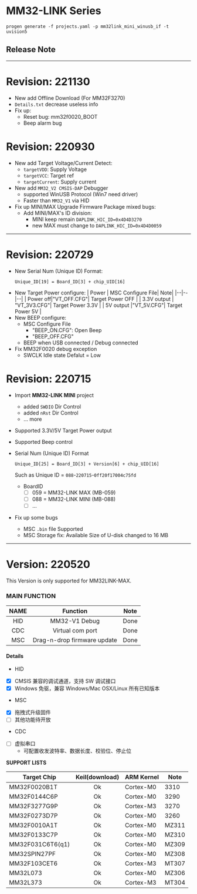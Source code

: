 # MM32-LINK Series

```
progen generate -f projects.yaml -p mm32link_mini_winusb_if -t uvision5
```

## Release Note
----------
# **Revision: 221130**
- New add Offline Download (For MM32F3270)
- `Details.txt` decrease useless info
- Fix up:
  - Reset bug: mm32f0020_BOOT
  - Beep alarm bug

# **Revision: 220930**
- New add Target Voltage/Current Detect: 
  - `targetVDD`: Supply Voltage
  - `targetVCC`: Target ref
  - `targetCurrent`: Supply current
- New add `MM32_V2 CMSIS-DAP` Debugger
  - supported WinUSB Protocol (Win7 need driver)
  - Faster than `MM32_V1` via HID
- Fix up MINI/MAX Upgrade Firmware Package mixed bugs: 
  - Add MINI/MAX's ID division:
    - MINI keep remain `DAPLINK_HIC_ID=0x4D4D3270`
    - new MAX must change to `DAPLINK_HIC_ID=0x4D4D0059`
----------
# **Revision: 220729**
- New Serial Num (Unique ID) Format:
  ```
  Unique_ID[19] = Board_ID[3] + chip_UID[16]
  ```
- New Target Power configure: 
  | Power |  MSC Configure File| Note|
  |--|--|--|
  | Power off|"VT_OFF.CFG"| Target Power OFF |
  | 3.3V output | "VT_3V3.CFG"| Target Power 3.3V |
  | 5V output |"VT_5V.CFG"| Target Power 5V |
- New BEEP configure:
  - MSC Configure File
    - "BEEP_ON.CFG": Open Beep
    - "BEEP_OFF.CFG"
  - BEEP when USB connected / Debug connected
- Fix MM32F0020 debug exception
  - SWCLK Idle state Defalut = Low 

# **Revision: 220715**

- Import **MM32-LINK MINI** project
  - added `SWDIO` Dir Control
  - added `nRst` Dir Control
  - ... more
- Supported 3.3V/5V Target Power output
- Supported Beep control
- Serial Num (Unique ID) Format
  ```
  Unique_ID[25] = Board_ID[3] + Version[6] + chip_UID[16]
  ```
  Such as Unique ID = `088`-`220715`-`0ff20f17004c75fd`

  - BoardID 
    - [ ] 059 = MM32-LINK MAX  (MB-059)
    - [ ] 088 = MM32-LINK MINI (MB-088)
    - [ ] ...

- Fix up some bugs
  - MSC `.bin` file Supported
  - MSC Storage fix: Available Size of U-disk changed to 16 MB


---


# **Version: 220520**

This Version is only supported for MM32LINK-MAX.

### MAIN FUNCTION

| NAME | Function | Note |
|:--:|:--:|:--:|
| HID | MM32-V1 Debug | Done|
| CDC | Virtual com port | Done |
| MSC | Drag-n-drop firmware update | Done |

#### Details

- HID

- [x] CMSIS 兼容的调试通道，支持 SW 调试接口
- [x] Windows 免驱，兼容 Windows/Mac OSX/Linux 所有已知版本
  
- MSC

- [x] 拖拽式升级固件
- [ ] 其他功能待开放

- CDC

- [ ] 虚拟串口
  - 可配置收发波特率、数据长度、校验位、停止位


**SUPPORT LISTS**

| Target Chip | Keil(download) |ARM Kernel | Note |
|-------------|:--------------:|-----------|------|
| MM32F0020B1T | Ok | Cortex-M0 | 3310 |
| MM32F0144C6P | Ok | Cortex-M0 | 3290 |
| MM32F3277G9P | Ok | Cortex-M3 | 3270 |
| MM32F0273D7P | Ok | Cortex-M0 | 3260 |
| MM32F0010A1T | Ok | Cortex-M0 | MZ311 |
| MM32F0133C7P | Ok | Cortex-M0 | MZ310 |
| MM32F031C6T6(q1) | Ok | Cortex-M0 | MZ309 |
| MM32SPIN27PF | Ok | Cortex-M0 | MZ308 |
| MM32F103CET6 | Ok | Cortex-M3 | MT307 |
| MM32L073 | Ok | Cortex-M0 | MZ306 |
| MM32L373 | Ok | Cortex-M3 | MT304 |

